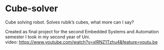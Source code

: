 # Cube-solver
Cube solving robot. Solves rubik’s cubes, what more can I say?


Created as final project for the second Embedded Systems and Automation semester I took in my  second year of Uni.  
video: https://www.youtube.com/watch?v=xlRNZ1Tzhu4&feature=youtu.be
